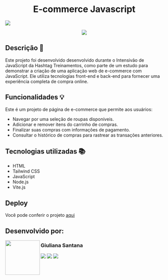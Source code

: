 <h1 align="center">E-commerce Javascript</h1>
<img loading="lazy" src="http://img.shields.io/static/v1?label=STATUS&message=EM%20DESENVOLVIMENTO&color=GREEN&style=for-the-badge"/>
<p align="center">
<img align="center" src="https://github.com/giulianasantana/ecommerce-javascript/assets/133705620/6918740c-0947-4bec-b960-39af79964c7a">
</p>

## Descrição 📄
Este projeto foi desenvolvido desenvolvido durante o Intensivão de JavaScript da Hashtag Treinamentos, como parte de um estudo para demonstrar a criação de uma aplicação web de e-commerce com JavaScript. Ele utiliza tecnologias front-end e back-end para fornecer uma experiência completa de compra online.

## Funcionalidades 💡
Este é um projeto de página de e-commerce que permite aos usuários:
* Navegar por uma seleção de roupas disponíveis.
* Adicionar e remover itens do carrinho de compras.
* Finalizar suas compras com informações de pagamento.
* Consultar o histórico de compras para rastrear as transações anteriores.
 
## Tecnologias utilizadas 📚
* HTML
* Tailwind CSS
* JavaScript
* Node.js 
* Vite.js 

## Deploy 
Você pode conferir o projeto [aqui](https://giulianasantana.github.io/ecommerce-javascript/) <br>

## Desenvolvido por:
<img align="left" src="https://github.com/giulianasantana/giulianasantana/assets/133705620/e9906cee-397d-47d1-9d7b-9c4d6d2c78f0" width=110>
<h3 href="https://github.com/giulianasantana">Giuliana Santana</h3>
<div>  
  <a href="https://www.linkedin.com/in/giulianasantana" target="_blank"><img src="https://img.shields.io/badge/-LinkedIn-4285F4?style=for-the-badge&logo=linkedin&logoColor=white" target="_blank"></a> 
  <a href="mailto:giulianasantanas@hotmail.com"><img src="https://img.shields.io/badge/-Gmail-EA4335?style=for-the-badge&logo=gmail&logoColor=white" target="_blank"></a>
  <a href="https://github.com/giulianasantana"><img src="https://img.shields.io/badge/GitHub-CD6799?style=for-the-badge&logo=github&logoColor=white" target="_blank"></a>
</div>

